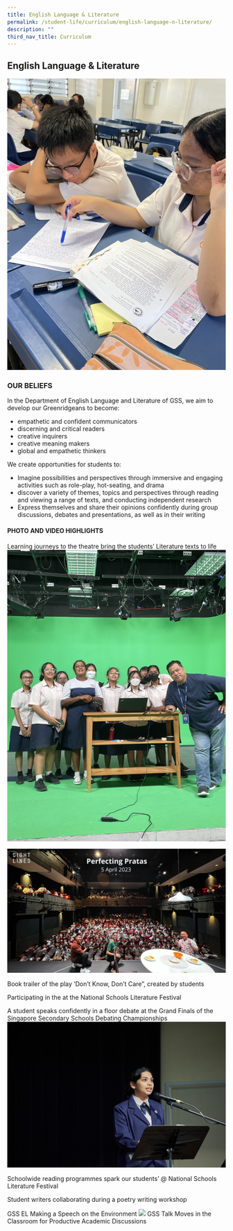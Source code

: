 ```yaml
---
title: English Language & Literature
permalink: /student-life/curriculum/english-language-n-literature/
description: ""
third_nav_title: Curriculum
---
```

## English Language &amp; Literature

![](/images/ENGLISH%20LIT2023/copy%20of%20img_0542.JPG)

### OUR BELIEFS
In the Department of English Language and Literature of GSS, we aim to develop our Greenridgeans to become:
- empathetic and confident communicators
- discerning and critical readers
- creative inquirers
- creative meaning makers
- global and empathetic thinkers

We create opportunities for students to: 
- Imagine possibilities and perspectives through immersive and engaging activities such as role-play, hot-seating, and drama  
- discover a variety of themes, topics and perspectives through reading and viewing a range of texts, and conducting independent research 
- Express themselves and share their opinions confidently during group discussions, debates and presentations, as well as in their writing

#### PHOTO AND VIDEO HIGHLIGHTS
Learning journeys to the theatre bring the students’ Literature texts to life
![](/images/ENGLISH%20LIT2023/copy%20of%20img_8682.JPG)

![](/images/ENGLISH%20LIT2023/copy%20of%20show%205%20-%205%20april.jpg)

Book trailer of the play ‘Don’t Know, Don’t Care”, created by students



Participating in the at the National Schools Literature Festival 

 



A student speaks confidently in a floor debate at the Grand Finals of the Singapore Secondary Schools Debating Championships
![](/images/ENGLISH%20LIT2023/copy%20of%20vwg_5476.jpg)

Schoolwide reading programmes spark our students’  @ National Schools Literature Festival

Student writers collaborating during a poetry writing workshop

GSS EL Making a Speech on the Environment
![](/images/ENGLISH%20LIT2023/copy%20of%20vwg_5839.jpg)
GSS Talk Moves in the Classroom for Productive Academic Discussions